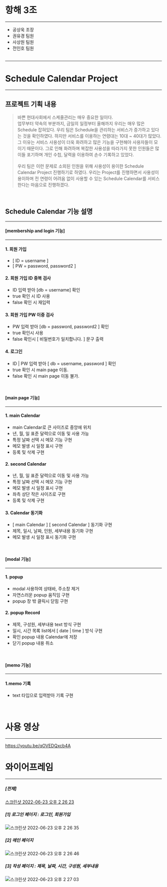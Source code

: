 # 항해 3조 
-----------------------------
- 공상욱 조장 
- 권유경 팀원 
- 사상원 팀원 
- 전인호 팀원
<br/><br/>

-----------------------------
# Schedule Calendar Project
-----------------------------

## 프로젝트 기획 내용
>바쁜 현대사회에서 스케줄관리는 매우 중요한 일이다.<br/>
>업무부터 약속의 부분까지, 금일의 일정부터 올해까지 우리는 매우 많은 Schedule 잡혀있다.
>우리 팀은 Schedule을 관리하는 서비스가 증가하고 있다는 것을 확인하였다.
>하지만 서비스를 이용하는 연령대는 10대 ~ 40대가 많았다. 그 이유는 서비스 사용성이 더욱 화려하고 많은 기능을 구현해야 사용자들이 모이기 때문이다.
>그로 인해 화려하며 복잡한 사용성을 따라가지 못한 인원들은 많이들 포기하며 개인 수첩, 달력을 이용하여 손수 기록하고 있었다.<br/><br/>
>우리 팀은 이런 문제로 소외된 인원을 위해 사용성이 용이한 Schedule Calendar Project 진행하기로 하였다. 
>우리는 Project를 진행하면서 사용성이 용이하며 전 연령이 어려움 없이 사용할 수 있는 Schedule Calendar를 서비스한다는 마음으로 진행하겠다.  

<br/>

## Schedule Calendar 기능 설명
-----------------------------
#### [membership and login 기능]
-----------------------------
#### 1. 회원 가입
   * [ ID = username ]
   * [ PW = password, password2 ]

#### 2. 회원 가입 ID 중복 검사<br/>
   * ID 입력 받아 [db = username] 확인
   * true 확인 시 ID 사용
   * false 확인 시 재입력
   
#### 3. 회원 가입 PW 이중 검사<br/>
   * PW 입력 받아 [db = password, password2 ] 확인
   * true 확인시 사용
   * false 확인시 [ 비밀번호가 일치합니다. ] 문구 출력
   
#### 4. 로그인 
   * ID | PW 입력 받아 [ db = username, password ] 확인
   * true 확인 시 main page 이동.
   * false 확인 시 main page 이동 불가.


<br/>

#### [main page 기능]
-----------------------------
#### 1. main Calendar
   * main Calendar로 큰 사이즈로 중앙에 위치
   * 년, 월, 일 표준 달력으로 이동 및 사용 가능
   * 특정 날짜 선택 시 메모 기능 구현
   * 메모 발생 시 일정 표시 구현
   * 등록 및 삭제 구현 

#### 2. second Calendar
   * 년, 월, 일 표준 달력으로 이동 및 사용 가능
   * 특정 날짜 선택 시 메모 기능 구현
   * 메모 발생 시 일정 표시 구현
   * 좌측 상단 작은 사이즈로 구현
   * 등록 및 삭제 구현 

#### 3. Calendar 동기화
   * [ main Calendar ] [ second Calendar ] 동기화 구현
   * 제목, 일시, 날짜, 인원, 세부내용 동기화 구현
   * 메모 발생 시 일정 표시 동기화 구현 


<br/>

#### [modal 기능]
-----------------------------
#### 1. popup
   * modal 사용하여 상태바, 주소창 제거
   * 자연스러운 popup 움직임 구현
   * popup 창 밖 클릭시 닫힘 구현

#### 2. popup Record
   * 제목, 구성원, 세부내용 text 방식 구현
   * 일시, 시간 목록 list에서 [ date | time ] 방식 구현
   * 확인 popup 내용 Calendar에 저장
   * 닫기 popup 내용 취소


<br/>

#### [memo 기능]
-----------------------------
#### 1.memo 기록  
   * text 타입으로 입력받아 기록 구현


<br/>


# 사용 영상
-----------------------------
https://youtu.be/qOVEDQxcb4A



# 와이어프레임
-----------------------------
##### [전체]
[스크린샷 2022-06-23 오후 2 26 23](https://user-images.githubusercontent.com/100742282/175222004-a09bfb0f-ea29-487c-952d-74e25b4f655d.png)

##### [1] 로그인 페이지 : 로그인, 회원가입
![스크린샷 2022-06-23 오후 2 26 35](https://user-images.githubusercontent.com/100742282/175222065-a0e6aef1-fe0f-4cc5-a7a0-608372da8389.png)

##### [2] 메인 페이지
![스크린샷 2022-06-23 오후 2 26 46](https://user-images.githubusercontent.com/100742282/175222084-de3ebb6f-e7ec-40f2-be5c-ae65d725f49b.png)

##### [3] 작성 페이지 : 제목, 날짜, 시간, 구성원, 세부내용
![스크린샷 2022-06-23 오후 2 27 03](https://user-images.githubusercontent.com/100742282/175222100-65381183-192b-4537-bc43-e1678968ad92.png)


